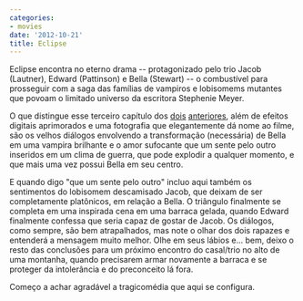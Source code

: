 ```yaml
---
categories:
- movies
date: '2012-10-21'
title: Eclipse
---
```


Eclipse encontra no eterno drama -- protagonizado pelo trio Jacob (Lautner), Edward (Pattinson) e Bella (Stewart) -- o combustível para prosseguir com a saga das famílias de vampiros e lobisomems mutantes que povoam o limitado universo da escritora Stephenie Meyer.

O que distingue esse terceiro capítulo dos [dois] [anteriores], além de efeitos digitais aprimorados e uma fotografia que elegantemente dá nome ao filme, são os velhos diálogos envolvendo a transformação (necessária) de Bella em uma vampira brilhante e o amor sufocante que um sente pelo outro inseridos em um clima de guerra, que pode explodir a qualquer momento, e que mais uma vez possui Bella em seu centro.

E quando digo "que um sente pelo outro" incluo aqui também os sentimentos do lobisomem descamisado Jacob, que deixam de ser completamente platônicos, em relação a Bella. O triângulo finalmente se completa em uma inspirada cena em uma barraca gelada, quando Edward finalmente confessa que seria capaz de gostar de Jacob. Os diálogos, como sempre, são bem atrapalhados, mas note o olhar dos dois rapazes e entenderá a mensagem muito melhor. Olhe em seus lábios e... bem, deixo o resto das conclusões para um próximo encontro do casal/trio no alto de uma montanha, quando precisarem armar novamente a barraca e se proteger da intolerância e do preconceito lá fora.

Começo a achar agradável a tragicomédia que aqui se configura.

[anteriores]: /a-saga-crepusculo-lua-nova
[dois]: /crepusculo